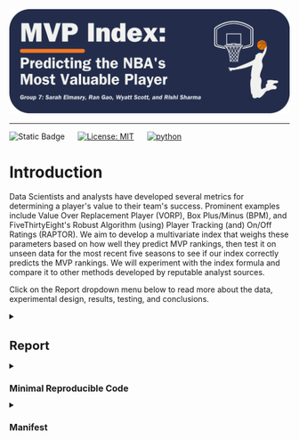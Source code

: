 <div align="center">
    <img src="images/logo.png">
</div>
<p align="center">

---

![Static Badge](https://img.shields.io/badge/Repo_Status%3A-Work_in_Progress-blue?style=flat&logo=data%3Aimage%2Fpng%3Bbase64%2CiVBORw0KGgoAAAANSUhEUgAAAC0AAAAiCAMAAAD8kqB9AAAClFBMVEUAAAD%2F%2F%2F%2FBYzTCysr2WxvyQRLnSibjUy3VZSLbQyvSjHHIjEX5%2F%2F%2F5%2B%2FvIz9D8%2F%2F%2F4WhryWRz3QBHxUR7ySh%2FxbBjsTiHwbxnnTCXVQiz96eTg4N%2Fd3dzL0tH0XDPFzc32SRv0UB%2F3WRr4XRn1SR32VBv1Uhz0TB71URz0QBDySh3%2FYAP4ZxT1YxnwXRz0ZxnvTh7vVR7yPhDxQhfrTB%2FcVCLfRSzUUCfdPCbLciPQOjLu8fHc5OXn5eT85uHj4uHY19bKt6%2F3WBv2Uhv0WS%2F1TSDyWjT0Sx33XBr3Vhv0Vxz3XRr3Xhr1Uhv0Ux30SRv0Whv3Yhn2Xhr0UhzzPg%2F2RBb0Tx7zPg%2FzPg7zUR33YxjyTh%2F7XgL6WQDxTh%2FwVB%2F3Pw%2FzPA3wTh7zYRv1aBntTCDxXhzrTx%2FwSh7oYCDxaxjuTiDmSyHsWR7rPxnoQiXnchrmehr%2B9%2FTs7%2FD%2B7unW2djQ19jm2dbHxcLKuLD3v6%2FJrKL1SRvvelv25ePBxML7aRfg7%2FbS5ezY7PDA1t32VBv2UBz0SR70QxT0QxT0QxT2VRv1VRz3Yhn1Sx34VRvyTB%2F1Sh71Rhj2Uhz2TBj3YRn3Yxn1RBb5ZBfxTB%2F2ZBn7Zgz4Zhj4QhPuWB30ZBrySR3yXhzvSyDvWRv3PxDvTR%2F0WRzyYhvyPQ32aRryahrvViDuYhnxQRPzbRrsRh%2FYXSPuchnrcxjRp5vqbEr5v6%2F0cU3wWDD849vQqqD3pI32n4b2moDfhmznlmTocVD0XjX5Vhrl5ubKtKvirZ%2FPpprTpZbWnI%2F8q3z2lnv4lHn5pXXwn27fhGrfgmjlkF%2F5klzmclPjcFD1bUn0Z0Ptd0H3bDb0VCr0WyT4WRn7YRf4PQvBMCeZAAAAs3RSTlMA%2FQj72VQnHBIPBgX%2B%2Fv78%2BKqajGI0LyolBv7%2B%2Fv79%2FPX09PTu287Cv7%2B1oqCTi394c1pONCIYFRINCv7%2B%2Fv7%2B%2Fv79%2Ffv39fHw7evp4uHS0M%2FMysXFwbq4s7Cwq6SimpGQgX59eHJoYFlRUElHRD8sGRX%2B%2Fv7%2B%2Fv7%2B%2Fv7%2B%2Fv38%2FPv6%2Bvn57u3p4%2BLd19bV0tLNzcrIwsC5trSnp6eioJ%2Bem5uVlZWRkIiDbmlcS0tEOTQjHZlkpy4AAAI7SURBVDjLYqAPyBHU0Y6NjZlvCuZxLp%2BtrR2jI5iOS7nWjX2nT1xQ5ARzuKdc3Xf%2BzDV%2Fdlyq2dt3NvHbqUhAzJ50vKWxzi0Pt1sSttRLM25bAWYbbXd0YDwVgcflEirH%2BHi2dpoBmVyhe%2BWtd7isBTLxGM4MNDyRQZKBdXtlKf%2FJCLzBwua%2BGWh4BzsDE8RoY%2FyhuGQLsz3%2F5USg0Y4yjHvCufCrZlPYLMuztYt9%2Bjk%2BXjs5Y0JRJAQ0nHFbiNthaaDRQD4RhlfdPsvHKyXHSjj%2BhfYz2xbVVtsw7tbkIqxaAmg4b3kFwmjChh%2BSgRhNGIi57iyTKS45YIRDHiAONMMvyjvw70Iz2hzOMs3kQDX8qI3UARRXc2duQJLXW4MsN%2FdS864QJiQBUb1cZHnTeQvFETwTxSNXkFxdoCdoguZ2wwDdjXDOguvqcKMLkwOEOTG8mh%2FpoysOM7xGBMrapM8SnIM1aDL8PGat4waxJFPZIe7V9fZNlcQRklYiagKB%2BqLcEJ74yqlKqklmeGLGyjjSU3laimiB%2BCrAoryVwkTMgYGHUzHIUjMDr1sNPso3BeLZcKpjMmfisEwTzErRiQpUVurXmNgm0Dtjjn7WsuRCDqAMWvj1%2BAWxsHgcdPJUnRwnst6CwVIsQ1ij28vpoAALS5Ca6mIU1aujVaINklp9s%2FMtkEQ52fKCneMN4tzDDNGcsmiCsIZzGoYLcxXVhNW1mNCFLZb6q2MrILO1%2BmZKYPMorlBlIBcAACpxj1lvNSqgAAAAAElFTkSuQmCC&labelColor=%23232D4B&color=%23E57200) &nbsp; &nbsp; &nbsp;[![License: MIT](https://img.shields.io/badge/License-MIT-yellow.svg)](https://opensource.org/licenses/MIT) &nbsp; &nbsp; &nbsp;[![python](https://img.shields.io/badge/Python-3.11-3776AB.svg?style=flat&logo=python&logoColor=white)](https://www.python.org)

# Introduction

Data Scientists and analysts have developed several metrics for determining a player's value to their team's success. Prominent examples include Value Over Replacement Player (VORP), Box Plus/Minus (BPM), and FiveThirtyEight's Robust Algorithm (using) Player Tracking (and) On/Off Ratings (RAPTOR)​. We aim to develop a multivariate index that weighs these parameters based on how well they predict MVP rankings, then test it on unseen data for the most recent five seasons to see if our index correctly predicts the MVP rankings.​ We will experiment with the index formula and compare it to other methods developed by reputable analyst sources.

Click on the Report dropdown menu below to read more about the data, experimental design, results, testing, and conclusions.

<details>
<summary><h1 style="font-size: 22px;">Report</h1></summary>


## Table of Contents

<!--ts-->
   * [Data](#data)
   * [Experimental Design](#experimental-design)
      * [Design Overview](#design-overview)
      * [Feature Selection Process](#feature-selection-process)
      * [Modeling](#modeling)
      * [Index Building](#index-building)
   * [Results](#results)
   * [Testing](#testing)
   * [Conclusions](#conclusions)
<!--te-->

## Data
<a name="data"></a>

We obtained the dataset from [JK-Future](https://github.com/JK-Future-GitHub/NBA_MVP), who originally scraped the data from Basketball-Reference via automated HTML parsing. The dataset contains statistics for National Basketball Association (NBA) players relevant to determining the Most Valuable Player (MVP) in a season and has 7,329 entries with 53 columns. The dataset is significant in its breadth and depth of coverage.

We store the dataset in [mvp_data.csv](https://github.com/WD-Scott/DS5110_Project/blob/main/Data%20Files/mvp_data.csv) and load it into [DataCleaning_EDA.ipynb](https://github.com/UVA-MLSys/Big-Data-Systems/blob/main/Team%207/Jupyter%20Notebooks/DataCleaning_EDA.ipynb), where we perform data cleaning and aggregation.

<details>
<summary><strong>Click here for details about how we cleaned the data</strong></summary>

* Fill missing values for the Rank, mvp_share, and Trp Dbl (Triple Double) columns
* Normalize the Trp Dbl column by dividing it by G (the total number of games played in a given season)
* Convert G (Games) and Season columns to integer data type
* Filter the entire data frame `(df)` to include only players that meet the 40-game requirement necessary to be considered for the MVP award
* Create the Rk_Conf (Conference Ranking) column – calculate conference rankings for each season based on W (the number of wins), then re-rank the conference rankings within each season and conference group
* Save the edited data frame thus far to [mvp_data_edit.csv](https://github.com/UVA-MLSys/Big-Data-Systems/blob/main/Team%207/Data%20Files/mvp_data_edit.csv) (we use this in [Test.ipynb](https://github.com/UVA-MLSys/Big-Data-Systems/blob/main/Team%207/Jupyter%20Notebooks/Test.ipynb) to merge predicted values with actual and compare results)
* Drop the Conference and W (Wins) columns
* Create a separate data frame `(df_last)` with the data for the most recent five seasons (2018–22), which we use to test our final model and index
* Check for missing values: We found many missing values for seasons before 1980; for example, 3P (Three-pointers) were not introduced in the NBA until 1979–80, and there are a lot of missing values before then, so we drop any season before 1980
* Save `df` and `df_last` to comma-separated Excel files
</details>

We discuss additional preprocessing steps in the Experimental Design section below, as these steps relate to the project's feature selection and modeling phases.

The values we seek to predict are in the mvp_share column, which represents the MVP voting result for each season.

## Experimental Design
<a name="experimental-design"></a>

<details>
<summary><strong>Click here for details about our hardware and compute resources</strong></summary>

We use Rivanna – the University of Virginia's High-Performance Computing (HPC) system – with the following hardware details:

- **System**: Linux
- **Release**: 4.18.0-425.10.1.el8_7.x86_64
- **Machine**: x86_64
- **CPU Cores**: 28
- **RAM**: 36GB
- **CPU Vendor**: AuthenticAMD
- **CPU Model**: AMD EPYC 7742 64-Core Processor
</details>

#### Design Overview
<a name="design-overview"></a>

Below is an overview of the steps to gather the index values and model results. We detail these steps further in the Feature Selection Process, Modeling, Results, and Testing sections that follow.

<h1 align="center">
    <img src="https://github.com/WD-Scott/DS5110_Project/blob/main/images/pipeline.png">
</h1>
<p align="center">

#### Feature Selection Process
<a name="feature-selection-process"></a>

In [FeatureSelection.ipynb](https://github.com/UVA-MLSys/Big-Data-Systems/blob/main/Team%207/Jupyter%20Notebooks/FeatureSelection.ipynb), we load in [df_clean.csv](https://github.com/UVA-MLSys/Big-Data-Systems/blob/main/Team%207/Data%20Files/df_clean.csv) as a Pandas DataFrame `(df)` and perform robust feature selection using the `preprocess_and_train` function from [preptrain.py](https://github.com/UVA-MLSys/Big-Data-Systems/blob/main/Team%207/Python%20Modules/preptrain.py). The `preprocess_and_train` function serves to:

* Impute missing values with the median value for numeric features, scale the features using standardization (subtracting the mean and dividing by the standard deviation) and apply one-hot encoding for categorical features.

* Apply the preprocessing separately to the training and testing datasets and extract the feature names, removing any prefixes.

* Train and test eight different models on the preprocessed data and extract the feature importance scores of the top ten predictors. The models are:

  - Random Forest (RF)
  - Decision Tree (DTree)
  - Principal Component Analysis (PCA)
  - Gradient Boosting (GB)
  - Support Vector (SVR)
  - Extra Trees (XTrees)
  - AdaBoost (Ada)
  - Extreme Gradient Boosting (XGB)

For hyperparameter tuning, we define a reasonably extensive parameter grid for each method and use Bayesian optimization with five-fold cross-validation to sample parameter settings from the specified distributions.

We set the `n_jobs` parameter to $-1$ in the [BayesSearchCV](https://scikit-optimize.github.io/stable/modules/generated/skopt.BayesSearchCV.html) initialization, instructing `scikit-learn` to use all available CPU cores during cross-validation. Thus, each fold's training and evaluation are executed concurrently on different CPU cores, reducing the overall time taken for cross-validation. This parallelization strategy helps to decrease the overall time required for cross-validation, which is particularly beneficial for speeding up the hyperparameter search process.

After running the `preprocess_and_train` function, we use the `print_dict_imps` function from [helper_functions.py](https://github.com/UVA-MLSys/Big-Data-Systems/blob/main/Team%207/Python%20Modules/helper_functions.py) to print tables of the feature importances for each method, which the `preprocess_and_train` function stores in a Python dictionary. We then use the `avg_imp` function from [helper_functions.py](https://github.com/UVA-MLSys/Big-Data-Systems/blob/main/Team%207/Python%20Modules/helper_functions.py) to display the average feature importance across the eight methods. 

Please refer to the Results section below to see the results of the feature selection process.

#### Modeling
<a name="modeling"></a>

In [Models.ipynb](https://github.com/UVA-MLSys/Big-Data-Systems/blob/main/Team%207/Jupyter%20Notebooks/Models.ipynb), we use the `train_models` function from [modeling.py](https://github.com/UVA-MLSys/Big-Data-Systems/blob/main/Team%207/Python%20Modules/modeling.py) to train and test only the ensemble and tree-based methods, as these are best suited for our next task — finding the best model we can and using the feature importance scores to inform our index design.

In [Test.ipynb](https://github.com/UVA-MLSys/Big-Data-Systems/blob/main/Team%207/Jupyter%20Notebooks/Test.ipynb), we load in the selected features, the training dataset, the testing dataset containing the data for the 2018–22 seasons, and the best model from [Models.ipynb](https://github.com/UVA-MLSys/Big-Data-Systems/blob/main/Team%207/Jupyter%20Notebooks/Models.ipynb). We filter the training and testing data to include only the selected features.

We then perform an 80-20 train/test split of the training data and test the best model. Next, we use the best model to predict the mvp_share for the 2018–22 seasons and compare the predicted values to the actual values.

The Results section below discuss the results from our feature selection and modeling processes, and the Testing section contains results from testing our best model and index.

#### Index Building
<a name="index-building"></a>

TBD...

### Results
<a name="results"></a>

The feature selection process originally produced a set of ten highly correlated features, the most correlated of which relate to scoring, as displayed below in the correlation heatmap:

<h1 align="center">
    <img src="https://github.com/WD-Scott/DS5110_Project/blob/main/images/corr_scoring.png">
</h1>
<p align="center">

Points (PTS) captures all of these, for the most part, so we drop FTA, FGA, FG, 2P, and FT. We also drop weight as it only appeared once.

Moving to the next-highest features in terms of importance, we get:

1. MP
2. PTS
3. PER
4. VORP
5. WS
6. TOV
7. FG%
8. STL%
9. BPM
10. Rk_Conf

FG% is also highly correlated with PTS, so we drop that as well. This brings in BPM, which is highly correlated with OBPM, so we drop the latter in favor of the former since it captures both OBPM and DBPM. In replacing FG%, we now look at the next candidate feature, DWS and OWS, which are correlated with WS, so we do not include those. The next option is Rk_Year, which is highly correlated with Rk_Conf and likely captures more than just conference ranking, so we include Rk_Year instead of Rk_Conf. Finally, we get AST%. So, our final set of ten features are:

1. MP = Minutes Played
2. PTS = Points
3. PER = Player Efficiency Rating (see <a href="https://www.basketball-reference.com/about/per.html">Calculating PER</a> for the formula)
4. VORP = Value Over Replacement Player
5. WS = Win Shares (see <a href="https://www.basketball-reference.com/about/ws.html">NBA Win Shares)</a> for information about how this feature is calculated)
6. TOV = Turnovers
7. STL% = Steal percentage
8. BPM = Box Plus-Minus
9. Rk_Year = Team Ranking
10. AST% = Assist percentage

There are still some highly correlated features, but we proceed with these ten and save them to [df_selected.csv](https://github.com/UVA-MLSys/Big-Data-Systems/blob/main/Team%207/Data%20Files/df_selected.csv) to use for modeling.

<h1 align="center">
    <img src="https://github.com/WD-Scott/DS5110_Project/blob/main/images/corr_final.png">
</h1>
<p align="center">

We feed these ten features into the `train_models` function, which returns several key pieces of information, including the best model. The `train_models` function also displays neat tables of the feature importance values from each model and a model performance bar chart, as displayed below:

<h1 align="center">
    <img src="https://github.com/WD-Scott/DS5110_Project/blob/main/images/model_comp.png">
</h1>
<p align="center">

The chart shows that the best model is the Extra Trees Regressor (XTrees), and the `train_models` function saves the best model to `best_model.pkl` using the `joblib` library.

We import the best model into [Test.ipynb](https://github.com/WD-Scott/DS5110_Project/blob/main/Jupyter%20Notebooks/Test.ipynb) to perform testing on the unseen data.

The chart below displays the predicted values from the best model compared to the actual values; the orange markers represent the predicted value, and the dark blue markers represent the actual value:

<h1 align="center">
    <img src="https://github.com/WD-Scott/DS5110_Project/blob/main/images/pred_act.png">
</h1>
<p align="center">

The range plot shows that the predicted values for mvp_share are, at least for these top four candidates for the 2018–22 seasons, not wildly off. There are some player-year combinations (Damian Lillard, 2018; Nikola Jokic, 2019; and James Harden, 2020) for which the predicted value is very close to the actual.

The table below shows whether the model correctly predicted the top four rankings for the 2018–22 seasons; the model accurately predicts which players are in the top four each season but doesn't always order them correctly. 

<h1 align="center">
    <img src="https://github.com/WD-Scott/DS5110_Project/blob/main/images/table_ranks.png">
</h1>
<p align="center">

The model accuratley predicts the MVP for each of the five seasons in the test set. The predictions for the 2018 season were perfect in terms of ranking, but the model's rankings for the next four seasons are slightly off. The rankings for 1st and 2nd for the 2019 season are correct, but the model swaps the 3rd and 4th place candidates. For the 2020 season, the model correctly ranks the 1st and 4th place candidates but swaps 2nd and 3rd place. The model correctly ranks the 1st and 2nd place candidates for the 2021 season but places 3rd and 4th out of order. For the 2022 season, the model incorrectly ranks the 2nd and 3rd place candidates but correctly ranks 1st and 4th.
      
### Testing
<a name="testing"></a>

TBD ...


### Conclusions
<a name="conclusions"></a>

TBD ...

</details>

<details>
<summary><h1 style="font-size: 16px;">Minimal Reproducible Code</h1></summary>

The dropdown menus below contain minimal reproducible code for reach of the Jupyter Notebooks:

<details>
<summary><h2 style="font-size: 14px;">DataCleaning_EDA</h2></summary>
    
```python
import pandas as pd
import numpy as np
import os
os.chdir('...')

df = pd.read_csv('mvp_data.csv')

# Fill missing values
df['Rank'].fillna(0, inplace=True)
df['mvp_share'].fillna(0.0, inplace=True)
df['Trp Dbl'].fillna(0, inplace=True)

# Normalize Triple Double
df['Trp Dbl'] = df['Trp Dbl'] / df['G']

# Convert 'G' and 'Season' to integer type
df['G'] = df['G'].astype(int)
df['Season'] = df['Season'].astype(int)

# Filter out data based on conditions
df = df[(df['G'] > 40) & (df['Season'] <= 2022)]

# Ranking Conference
df['Rk_Conf'] = df.groupby(['Season', 'conference'])['W'].rank("dense", ascending=False) + df['Rk_Year']
df['Rk_Conf'] = df.groupby(['Season', 'conference'])['Rk_Conf'].rank("dense", ascending=True)

# Create df_full
df.to_csv("mvp_data_edit.csv", index=False, encoding="utf-8-sig")

# Drop Wins and Conference
df.drop(columns=['conference', 'W'], inplace=True)

# Sort out seasons we'll use for testing/predictions
df.sort_values(by=['Season'], ascending=False, inplace=True)
df_last = df[df['Season'] > (2022 - 5)] 

# Filter for seasons older than 5 years
df = df[df['Season'] <= (2022 - 5)]
df.drop(columns=['name'], inplace=True)

df = df[df['Season'] >= 1980]
df.drop(['Season'], axis="columns", inplace=True)

df.to_csv('df_clean.csv', index=False)
df_last.to_csv('df_last.csv', index=False)
```

</details>

<details>
<summary><h2 style="font-size: 14px;">FeatureSelection</h2></summary>

```python
import pandas as pd
import numpy as np
import time

import os
os.chdir('...')
from preptrain import preprocess_and_train
from helper_functions import print_importances, print_dict_imps4x2, avg_imps, plot_corr_heatmap

# Load the data
df = pd.read_csv('df_clean.csv')
df_last = pd.read_csv('df_last.csv')
labels = df.pop("mvp_share")
stratify = df.pop("Rank")

start_time = time.time()

# Call the function to preprocess the data and perform feature selection
(features_rf,
 features_Dtree,
 features_pca, 
 features_gbm,
 features_svr, 
 features_Xtrees,
 features_Ada,
 features_XGB,
 feature_importances) = preprocess_and_train(df, df_last, labels)

end_time = time.time()
execution_time = end_time - start_time
print(f"Feature Selection execution time: {round(execution_time/60, 2)} minutes")

selected_features = ['WS/48', 'MP', 'PTS', 'WS', 'VORP', 'PER', 'eFG%', 'AST', 'Rk_Year', 'DBPM']

df_selected = df[selected_features]
df_selected.to_csv('df_selected.csv', index=False)
```
</details>

<details>
<summary><h2 style="font-size: 14px;">Models</h2></summary>

```python
import time
import os
os.chdir('...')
from modeling import train_models
from helper_functions import get_hardware_details

df = pd.read_csv('df_clean.csv')
labels = df.pop("mvp_share")
df_selected = pd.read_csv('df_selected.csv')
feature_names = list(df_selected.columns)

start_time = time.time()

trained_models, results, best_model_name, best_model = train_models(df_selected,
                                                                    df,
                                                                    labels,
                                                                    feature_names,
                                                                    label_col_name="mvp_share")

end_time = time.time()
execution_time = end_time - start_time
print(f"Model building execution time: {round(execution_time/60, 2)} minutes")
```
</details>

<details>
<summary><h2 style="font-size: 14px;">Test</h2></summary>

```python
import os
os.chdir('/sfs/qumulo/qhome/bdr6qz/Documents/MSDS/DS6050')
from helper_functions import print_importances, print_dict_imps, avg_imps, percent_formatter, plot_comparison_for_season

import joblib
# Load the best model from Models.ipynb
best_model = joblib.load('best_model.pkl')

# Load the data
df_selected = pd.read_csv('df_selected.csv')
features = list(df_selected.columns)
features.append('mvp_share')
features.append('Rank')
df_train = pd.read_csv('df_clean.csv', usecols=features)
labels = df_train.pop("mvp_share")
stratify = df_train.pop("Rank")
del features[10]
del features[10]
features.append('Season')
features.append('name')
df_test = pd.read_csv('df_last.csv', usecols=features)
df_test.rename(columns={'name': 'Name'}, inplace=True)
del features[10]
del features[10]

(X_train, X_test, y_train, y_test) = train_test_split(df_train, 
                                                      labels, 
                                                      test_size=0.2, 
                                                      shuffle=True, 
                                                      random_state=28, 
                                                      stratify=stratify)

# Convert each dataset to array
y_train = y_train.values
y_test = y_test.values
X_train = X_train.values
X_test = X_test.values

best_model.fit(X_train, y_train)

# Make predictions on the test data using the best model
y_pred = best_model.predict(X_test)

# Evaluate the best model using mean squared error and R-squared
mse = mean_squared_error(y_test, y_pred)
r2 = r2_score(y_test, y_pred)

print("Test MSE:", mse)
print("Test R-squared:", r2)

dfs_n_last = []
for season_n in df_test['Season'].unique():
        df_n = df_test[df_test['Season'] == season_n].copy()
        names_n = df_n["Name"].values
        df_n.drop(['Season', 'Name'], axis="columns", inplace=True)
        feature_n = df_n.to_numpy()

        prediction = best_model.predict(feature_n)
        df_curr = pd.DataFrame(data=feature_n, index=None, columns=features)
        df_curr['Season'] = season_n
        df_curr['name'] = names_n
        df_curr['predicted'] = prediction * 100
        dfs_n_last.append(df_curr)
        df_curr = df_curr.sort_values(by=['predicted'], ascending=False, ignore_index=True)
        
df_pred = pd.concat(dfs_n_last, ignore_index=True)

#df_pred = pd.read_csv('predictions.csv')
keep = list(df_pred.columns)
del keep[12]
keep.append('mvp_share')
df_full = pd.read_csv('mvp_data_edit.csv', usecols=keep)
# Merge df_pred with df_full on "name" and "Season" columns
merged_df = pd.merge(df_pred, df_full[['name', 'Season', 'mvp_share']], 
                     on=['name', 'Season'], how='left')
# Rename the 'mvp_share' column to 'actual' in the merged dataframe
merged_df.rename(columns={'mvp_share': 'actual'}, inplace=True)
merged_df['actual'] *= 100

# Define custom colors for 'predicted' and 'actual'
custom_palette = {'predicted': '#E57200', 'actual': '#232D4B'}

# Iterate over unique values in the 'Season' column and create separate plots for each
unique_seasons = merged_df['Season'].unique()

plot_comparison_for_season(merged_df, 2022)
plot_comparison_for_season(merged_df, 2021)
plot_comparison_for_season(merged_df, 2020)
plot_comparison_for_season(merged_df, 2019)
plot_comparison_for_season(merged_df, 2018)

df_results = pd.read_csv('mvp_data_edit.csv')
# Drop Wins and Conference because we combined in cleaning notebook
df_results.drop(columns=['conference', 'W'], inplace=True)
# Filter to seasons after 1980 as we do in training
df_results = df_results[df_results['Season'] >= 1980]
# Pull out the feature importances
feature_importances = best_model.feature_importances_
# Normalize feature importances
normalized_importances = feature_importances / np.sum(feature_importances)
# Construct index
index_values = np.dot(df_results[features].values, normalized_importances)
# Add index values as a new column to the DataFrame
df_results['index'] = index_values
# Rank the 'Index' column within each season group and store the result in a new column 'Ranked_Index'
df_results['Ranked_Index'] = df_results.groupby('Season')['index'].rank(ascending=False)

df_results.to_csv('results.csv', index=False)
```
</details>
</details>

<details>
<summary><h1 style="font-size: 16px;">Manifest</h1></summary>

<details>
<summary><h3 style="font-size: 14px;">Jupyter Notebooks</h3></summary>
  
- #### [FeatureSelection.ipynb](https://github.com/WD-Scott/DS5110_Project/blob/main/Jupyter%20Notebooks/FeatureSelection.ipynb):

  Feature Selection notebook where we use the `preprocess_and_train` function from `preptrain.py` and ensemble the methods to generate the best 10 features.
  
- #### [DataCleaning_EDA.ipynb](https://github.com/WD-Scott/DS5110_Project/blob/main/Jupyter%20Notebooks/DataCleaning_EDA.ipynb):
  
  Exploratory notebook where the data is cleaned; includes some basic EDA.

- #### [Models.ipynb](https://github.com/WD-Scott/DS5110_Project/blob/main/Jupyter%20Notebooks/Models.ipynb):

  Modeling notebook where we use the selected features (from `df_selected.csv`) to train and evaluate a range of models and extract their feature importance. These results will inform how we weight features in the index.

- #### [Test.ipynb](https://github.com/WD-Scott/DS5110_Project/blob/main/Jupyter%20Notebooks/Test.ipynb):

  This notebook contains the code where we test our best model (from `Models.ipynb`) against the last five seasons. We include some visualizations showing the model prediction versus the actual values.

</details>

<details>
<summary><h3 style="font-size: 14px;">Data Files</h3></summary>
  
- #### [df_clean.csv](https://github.com/WD-Scott/DS5110_Project/blob/main/Data%20Files/df_clean.csv):
  
  Main file used for training and validation.

- #### [df_last.csv](https://github.com/WD-Scott/DS5110_Project/blob/main/Data%20Files/df_last.csv):
  
  Testing file for examining model performance on last 5 seasons (2018-22).

- #### [df_selected.csv](https://github.com/WD-Scott/DS5110_Project/blob/main/Data%20Files/df_selected.csv):

  Selected features containing the subset of predictor variables.

- #### [mvp_data.csv](https://github.com/WD-Scott/DS5110_Project/blob/main/Data%20Files/mvp_data.csv):

  Initial NBA mvp data set. Reduced in [DataCleaning_EDA.ipynb](https://github.com/WD-Scott/DS5110_Project/blob/main/Jupyter%20Notebooks/DataCleaning_EDA.ipynb) to only include essential rows and columns of study.

- #### [mvp_data_edit.csv](https://github.com/WD-Scott/DS5110_Project/blob/main/Data%20Files/mvp_data_edit.csv)

  The cleaned data from [DataCleaning_EDA.ipynb](https://github.com/WD-Scott/DS5110_Project/blob/main/Jupyter%20Notebooks/DataCleaning_EDA.ipynb), used in [Test.ipynb](https://github.com/WD-Scott/DS5110_Project/blob/main/Jupyter%20Notebooks/Test.ipynb) to merge and compare predicted and actual values.

- #### [results.csv](https://github.com/WD-Scott/DS5110_Project/blob/main/Data%20Files/results.csv)

  The full dataset with the index values calculated and stored as an additional column.
  
</details>

<details>
<summary><h3 style="font-size: 14px;">Python Modules (helper functions, classes)</h3></summary>
  
- #### [preptrain.py](https://github.com/WD-Scott/DS5110_Project/blob/main/Python%20Modules/preptrain.py):
  
  Custom function/pipeline for preprocessing and feature selection.

- #### [modeling.py](https://github.com/WD-Scott/DS5110_Project/blob/main/Python%20Modules/modeling.py):

  Custom function/pipeline to train the ensemble and tree-based models and extract the best model.

- #### [helper_functions.py](https://github.com/WD-Scott/DS5110_Project/blob/main/Python%20Modules/helper_functions.py):

This module contains various helper functions for system information retrieval, model evaluation, and visualization.
    
- `get_hardware_details()`:
  
  Retrieve basic hardware details of the system.

- `print_importances(features, model)`:
  
  Print the feature importances of a model.

- `print_dict_imps(feature_importances)`:
  
  Print the feature importances in a visually appealing table format side-by-side for model comparison.

- `print_dict_imps4x2(feature_importances)`:
  
  Print the feature importances in a visually appealing table format side-by-side for feature selection.

- `avg_imps(feature_importances)`:
  
  Calculate the average feature importances across different methods.

- `create_imp_df(model_names, models, feature_names)`:
  
  Create a DataFrame of feature importances for each model.

- `plot_corr_heatmap(corr_matrix, selected_feature_names, threshold=0.65, width=7, height=4, show_vals=True)`:
  
  Plot a correlation heatmap for selected features.

- `plot_model_performance(model_names, r_sqs, MSE_s)`:
  
  Plot the R-squared and MSE values of different regression models.

- `plot_comparison_for_season(df, season)`

  Plot the actual vs. predicted mvp_share values.
  
</details>

<details>
<summary><h3 style="font-size: 14px;">Other Files</h3></summary>

- #### [images](https://github.com/WD-Scott/DS5110_Project/tree/main/images):

The images folder contains various visualizations and images used in the README.md

- #### [README.md](https://github.com/WD-Scott/DS5110_Project/blob/main/README.md):

The README.md file includes the repository description and the report.

- #### [requirements.txt](https://github.com/WD-Scott/DS5110_Project/blob/main/requirements.txt):

This file includes all of the necessary libraries and versions for running our code.
</details>
</details>
